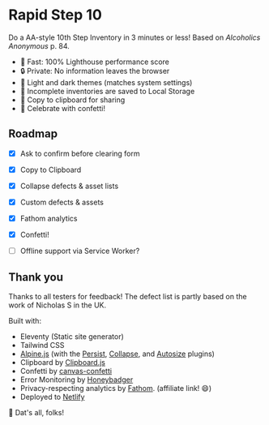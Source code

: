 # Rapid Step 10

Do a AA-style 10th Step Inventory in 3 minutes or less!
Based on _Alcoholics Anonymous_ p. 84.

* 🚀 Fast: 100% Lighthouse performance score
* 🔒 Private: No information leaves the browser
* 🌙 Light and dark themes (matches system settings)
* 🐘 Incomplete inventories are saved to Local Storage
* 📎 Copy to clipboard for sharing
* 🎉 Celebrate with confetti!


## Roadmap

- [x] Ask to confirm before clearing form
- [x] Copy to Clipboard
- [x] Collapse defects & asset lists
- [x] Custom defects & assets
- [x] Fathom analytics
- [x] Confetti!
- [ ] Offline support via Service Worker?


## Thank you

Thanks to all testers for feedback!
The defect list is partly based on the work of Nicholas S in the UK.

Built with:
* Eleventy (Static site generator)
* Tailwind CSS
* [Alpine.js](https://alpinejs.dev) (with the [Persist](https://alpinejs.dev/plugins/persist), [Collapse](https://alpinejs.dev/plugins/collapse), and [Autosize](https://github.com/marcreichel/alpine-autosize) plugins)
* Clipboard by [Clipboard.js](http://clipboardjs.com)
* Confetti by [canvas-confetti](https://github.com/catdad/canvas-confetti)
* Error Monitoring by [Honeybadger](http://honeybadger.io)
* Privacy-respecting analytics by [Fathom](https://usefathom.com/ref/BDXYGB). (affiliate link! 😄)
* Deployed to [Netlify](https://netlify.com)

🤠 Dat's all, folks!
